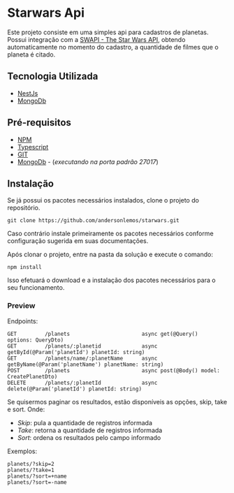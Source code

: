 # Starwars Api #

Este projeto consiste em uma simples api para cadastros de planetas.
Possui integração com a [SWAPI - The Star Wars API](https://swapi.co/), obtendo automaticamente no momento do cadastro, a quantidade de filmes que o planeta é citado.

## Tecnologia Utilizada ##

* [NestJs](https://nestjs.com/)
* [MongoDb](https://www.mongodb.com/)

## Pré-requisitos ##

* [NPM](https://www.npmjs.com/)
* [Typescript](https://www.typescriptlang.org/)
* [GIT](https://git-scm.com/)
* [MongoDb](https://www.mongodb.com/) - (_executando na porta padrão 27017_)

## Instalação ##

Se já possui os pacotes necessários instalados,
clone o projeto do repositório.

    git clone https://github.com/andersonlemos/starwars.git

Caso contrário instale primeiramente os pacotes necessários conforme configuração sugerida em suas documentações.

Após clonar o projeto, entre na pasta da solução e execute o comando:

    npm install

Isso efetuará o download e a instalação dos pacotes necessários para o seu funcionamento.

### Preview ###

Endpoints:

    GET         /planets                       async get(@Query()  options: QueryDto) 
    GET         /planets/:planetid             async getById(@Param('planetId') planetId: string)
    GET         /planets/name/:planetName      async getByName(@Param('planetName') planetName: string)
    POST        /planets                       async post(@Body() model: CreatePlanetDto)
    DELETE      /planets/:planetId             async delete(@Param('planetId') planetId: string)

Se quisermos paginar os resultados, estão disponíveis as opções, skip, take e sort.
Onde:
- *Skip*: pula a quantidade de registros informada
- *Take*: retorna a quantidade de registros informada
- *Sort*: ordena os resultados pelo campo informado

Exemplos:

    planets/?skip=2
    planets/?take=1
    planets/?sort=+name
    planets/?sort=-name

